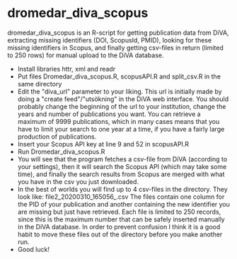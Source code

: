 # dromedar_diva_scopus
dromedar_diva_scopus is an R-script for getting publication data from DiVA, extracting missing identifiers (DOI, ScopusId, PMID), looking for these missing identifiers in Scopus, and finally getting csv-files in return (limited to 250 rows) for manual upload to the DiVA database. 

- Install libraries httr, xml and readr
- Put files Dromedar_diva_scopus.R, scopusAPI.R and split_csv.R in the same directory
- Edit the "diva_url" parameter to your liking. This url is initially made by doing a "create feed"/"utsökning" in the DiVA web interface. You should probably change the beginning of the url to your institution, change the years and number of publications you want. You can retrieve a maximum of 9999 publications, which in many cases means that you have to limit your search to one year at a time, if you have a fairly large production of publications.
- Insert your Scopus API key at line 9 and 52 in scopusAPI.R
- Run Dromedar_diva_scopus.R
- You will see that the program fetches a csv-file from DiVA (according to your settings), then it will search the Scopus API (which may take some time), and finally the search results from Scopus are merged with what you have in the csv you just downloaded.
- In the best of worlds you will find up to 4 csv-files in the directory. They look like: file2_20200310_165056_.csv 
The files contain one column for the PID of your publication and another containing the new identifier you are missing but just have retrieved. Each file is limited to 250 records, since this is the maximum number that can be safely inserted manually in the DiVA database. In order to prevent confusion I think it is a good habit to move these files out of the directory before you make another run.
- Good luck!
